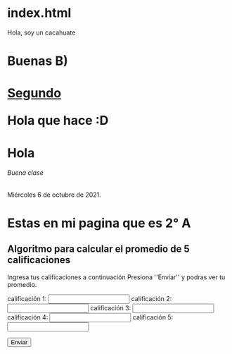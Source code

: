 # index.html
<!DOCTYPE html>
<html>
  <head>
    <meta charset="utf-8">
    <meta name="viewport" content="width=device-width">
    <title>repl.it</title>
    <link href="style.css" rel="stylesheet" type="text/css" />
  </head>
  <body>
    <scrip> 
    Hola, soy un cacahuate
   </script>
<script src="script.js"></script>
    <h1>Buenas B)<h1>
      <a href="Segundo.html">Segundo</a>
      <p>
  Hola que hace :D
</p>
<h1> Hola
 </h1>
 <h6>
   Buena clase 
 </h6>
  </body>
</html>





Miércoles 6 de octubre de 2021.

<!DOCTYPE html>
<html>
  <Head>
   <title>Algoritmos y diagraamas de flujo</title>
  </Head>
 <body>
   <h1>Estas en mi pagina que es 2° A</h1>
   <h2>Algoritmo para calcular el promedio de 5 calificaciones</h2>
   <p>
     Ingresa tus calificaciones a continuación 
     Presiona ''Enviar'' y podras ver tu promedio. 
   </p>
   <form>
<label for="calificacion1">calificación 1:</label>
   <input type="text" id="calificacion1">
<label for="calificacion2">calificación 2:</label>
   <input type="text" id="calificacion2">
<label for="calificacion3">calificación 3:</label>
   <input type="text" id="calificacion3">
<label for="calificacion4">calificación 4:</label>
   <input type="text" id="calificacion4">
<label for="calificacion5">calificación 5:</label>
   <input type="text" id="calificacion5">
</form>
<button onclick= 'calcularPromedio()'>Enviar</button>
<script src='promedio.js'></script>
 </body>
</html>
